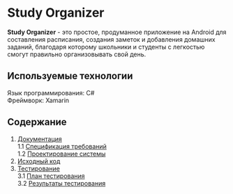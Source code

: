 # Study Organizer
**Study Organizer** - это простое, продуманное приложение на Android для составления расписания, создания заметок и добавления домашних заданий, благодаря которому школьники и студенты с легкостью смогут правильно организовывать свой день. 

## Используемые технологии

Язык программирования: C#  
Фреймворк: Xamarin


## Содержание

1. [Документация](https://github.com/BrushkouMatvey/Study-Organizer/tree/master/docs)  
1.1 [Спецификация требований](https://github.com/BrushkouMatvey/Study-Organizer/blob/master/docs/Requirements/Requirements.md)   
1.2 [Проектирование системы](https://github.com/BrushkouMatvey/Study-Organizer/tree/master/docs/System_design)   
2. [Исходный код](https://github.com/BrushkouMatvey/Study-Organizer/tree/master/src/src)
3. [Тестирование]()  
3.1 [План тестирования](https://github.com/BrushkouMatvey/Study-Organizer/blob/master/docs/Testing/Test%20plan.md)       
3.2 [Результаты тестирования](https://github.com/BrushkouMatvey/Study-Organizer/blob/master/docs/Testing/Test%20result.md) 
